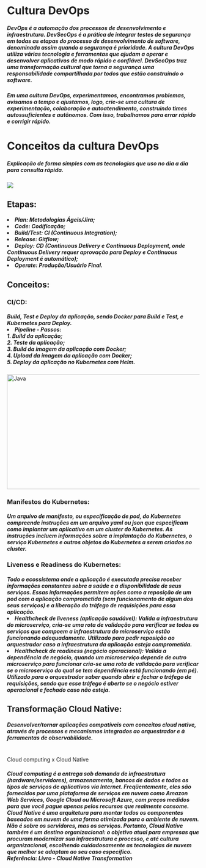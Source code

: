 # <h1> Cultura DevOps </h1>

<h5>DevOps é a automação dos processos de desenvolvimento e infraestrutura. DevSecOps é a prática de integrar testes de segurança em todas as etapas do processo de desenvolvimento de software, denominada assim quando a segurança é prioridade. A cultura DevOps utiliza várias tecnologia e ferramentas que ajudam a operar e desenvolver aplicativos de modo rápido e confiável. DevSecOps traz uma transformação cultural que torna a segurança uma responsabilidade compartilhada por todos que estão construindo o software. <br> </h5>
<h5>Em uma cultura DevOps, experimentamos, encontramos problemas, avisamos a tempo e ajustamos, logo, crie-se uma cultura de experimentação, colaboração e autoatendimento, construindo times autossuficientes e autônomos. Com isso, trabalhamos para errar rápido e corrigir rápido.</h5>


<h1>Conceitos da cultura DevOps</h1>
<h5>Explicação de forma simples com as tecnologias que uso no dia a dia para consulta rápida.</h5>

<img src="https://miro.medium.com/max/1400/1*O76HIkmAb_ackQ94hUHMPw.png"> </img>

<h2>Etapas:</h2>
<h5>
<li>Plan:  Metodologias Ágeis/Jira;
<br><li>Code: Codificação;
<br><li>Build/Test: CI (Continuous Integration);
<br><li>Release: Gitflow;
<br><li>Deploy: CD (Continuous Delivery e Continuous Deployment, onde Continuous Delivery requer aprovação para Deploy e Continuous Deployment é automático);
<br><li>Operate: Produção/Usuário Final.
</h5>


<h2>Conceitos:</h2>
<h3>CI/CD:</h3> 
<h5> Build, Test e Deploy da aplicação, sendo Docker para Build e Test, e Kubernetes para Deploy.
<br><li>Pipeline - Passos:
<br>1. Build da aplicação;
<br>2. Teste da aplicação;
<br>3. Build da imagem da aplicação com Docker;
<br>4. Upload da imagem da aplicação com Docker;
<br>5. Deploy da aplicação no Kubernetes com Helm.
</h5>
<img align="center" alt="Java" height="300" width="700" src="https://media.licdn.com/dms/image/C5112AQGN4vNFRhAZIA/article-cover_image-shrink_600_2000/0/1561044324742?e=2147483647&v=beta&t=6ZXnwkmoNcroRad2lHMtWNyt43vQnV2aL42xcfJpFZI"> </img> <br>


<h3>Manifestos do Kubernetes:</h3>
<h5>
Um arquivo de manifesto, ou especificação de pod, do Kubernetes compreende instruções em um arquivo yaml ou json que especificam como implantar um aplicativo em um cluster do Kubernetes. As instruções incluem informações sobre a implantação do Kubernetes, o serviço Kubernetes e outros objetos do Kubernetes a serem criados no cluster.
</h5>

<h3>Liveness e Readiness do Kubernetes:</h3>
<h5>
Todo o ecossistema onde a aplicação é executada precisa receber informações constantes sobre a saúde e a disponibilidade de seus serviços. Essas informações permitem ações como a reposição de um pod com a aplicação comprometida (sem funcionamento de algum dos seus serviços) e a liberação do tráfego de requisições para essa aplicação. <br>
<li>Healthcheck de liveness (aplicação saudável): Valida a infraestrutura do microserviço, cria-se uma rota de validação para verificar se todos os serviços que compoem a infraestrutura do microserviço estão funcionando adequadamente. Utilizado para pedir reposição ao orquestrador caso a infraestrutura da aplicação esteja comprometida.<br>
<li>Healthcheck de readiness (negócio operacional): Valida a dependência de negócio, quando um microserviço depende de outro microserviço para funcionar cria-se uma rota de validação para verificar se o microserviço do qual se tem dependência está funcionando (em pé). Utilizado para o orquestrador saber quando abrir e fechar o tráfego de requisições, sendo que esse tráfego é aberto se o negócio estiver operacional e fechado caso não esteja.
</h5>

<h2>Transformação Cloud Native: </h2>
<h5> Desenvolver/tornar aplicações compatíveis com conceitos cloud native, através de processos e mecanismos integrados ao orquestrador e à ferramentas de observabilidade.</h5> <br> 
</h3> Cloud computing x Cloud Native  </h3>
<h5> Cloud computing é a entrega sob demanda de infraestrutura (hardware/servidores), armazenamento, bancos de dados e todos os tipos de serviços de aplicativos via Internet. Freqüentemente, eles são fornecidos por uma plataforma de serviços em nuvem como Amazon Web Services, Google Cloud ou Microsoft Azure, com preços medidos para que você pague apenas pelos recursos que realmente consome. <br>
Cloud Native é uma arquitetura para montar todos os componentes baseados em nuvem de uma forma otimizada para o ambiente de nuvem. Não é sobre os servidores, mas os serviços. Portanto, Cloud Native também é um destino organizacional: o objetivo atual para empresas que procuram modernizar sua infraestrutura e processo, e até cultura organizacional, escolhendo cuidadosamente as tecnologias de nuvem que melhor se adaptam ao seu caso específico.
<br> Referência: Livro - Cloud Native Transformation
</h5>
